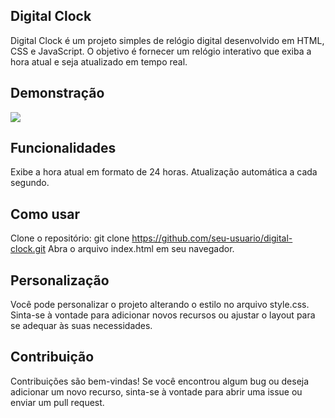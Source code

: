 
## Digital Clock

Digital Clock é um projeto simples de relógio digital desenvolvido em HTML, CSS e JavaScript. O objetivo é fornecer um relógio interativo que exiba a hora atual e seja atualizado em tempo real.

## Demonstração

<div>
  <img align="center" src="https://cdn.discordapp.com/attachments/856361599312592936/1131306136134484129/ezgif.com-video-to-gif_1.gif">
</div>

## Funcionalidades
Exibe a hora atual em formato de 24 horas.
Atualização automática a cada segundo.

## Como usar
Clone o repositório:
git clone https://github.com/seu-usuario/digital-clock.git
Abra o arquivo index.html em seu navegador.

## Personalização
Você pode personalizar o projeto alterando o estilo no arquivo style.css. Sinta-se à vontade para adicionar novos recursos ou ajustar o layout para se adequar às suas necessidades.

## Contribuição
Contribuições são bem-vindas! Se você encontrou algum bug ou deseja adicionar um novo recurso, sinta-se à vontade para abrir uma issue ou enviar um pull request.
